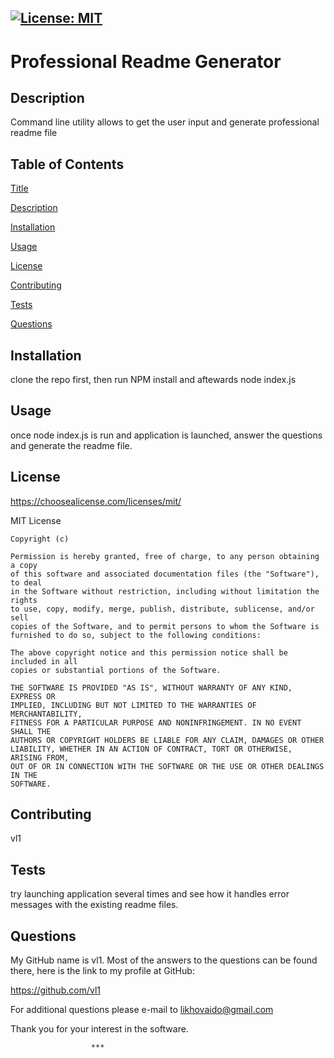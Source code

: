 ## [![License: MIT](https://img.shields.io/badge/License-MIT-yellow.svg)](https://opensource.org/licenses/MIT)

  # Professional Readme Generator

  ## Description
  Command line utility allows to get the user input and generate professional readme file
  
  ## Table of Contents

  [Title](#title)

  [Description](#description)

  [Installation](#installation)

  [Usage](#usage)

  [License](#license)

  [Contributing](#contributing)

  [Tests](#tests)

  [Questions](#questions)
  
  ## Installation
  clone the repo first, then run NPM install and aftewards node index.js
  
  ## Usage
  once node index.js is run and application is launched, answer the questions and generate the readme file.
  
  ## License
  https://choosealicense.com/licenses/mit/

  MIT License

    Copyright (c) 
    
    Permission is hereby granted, free of charge, to any person obtaining a copy
    of this software and associated documentation files (the "Software"), to deal
    in the Software without restriction, including without limitation the rights
    to use, copy, modify, merge, publish, distribute, sublicense, and/or sell
    copies of the Software, and to permit persons to whom the Software is
    furnished to do so, subject to the following conditions:
    
    The above copyright notice and this permission notice shall be included in all
    copies or substantial portions of the Software.
    
    THE SOFTWARE IS PROVIDED "AS IS", WITHOUT WARRANTY OF ANY KIND, EXPRESS OR
    IMPLIED, INCLUDING BUT NOT LIMITED TO THE WARRANTIES OF MERCHANTABILITY,
    FITNESS FOR A PARTICULAR PURPOSE AND NONINFRINGEMENT. IN NO EVENT SHALL THE
    AUTHORS OR COPYRIGHT HOLDERS BE LIABLE FOR ANY CLAIM, DAMAGES OR OTHER
    LIABILITY, WHETHER IN AN ACTION OF CONTRACT, TORT OR OTHERWISE, ARISING FROM,
    OUT OF OR IN CONNECTION WITH THE SOFTWARE OR THE USE OR OTHER DEALINGS IN THE
    SOFTWARE.

  ## Contributing
  vl1
  
  ## Tests
  try launching application several times and see how it handles error messages with the existing readme files.

  ## Questions

  My GitHub name is vl1. Most of the answers to the questions can be found there, here is the link to my profile at GitHub:

  https://github.com/vl1

  For additional questions please e-mail to likhovaido@gmail.com

  Thank you for your interest in the software.


                      ***
  
  
